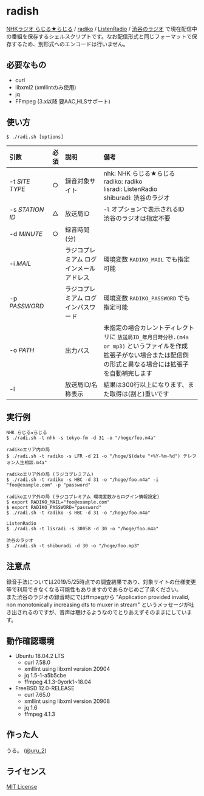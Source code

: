 # radish
[NHKラジオ らじる★らじる](https://www.nhk.or.jp/radio/) / [radiko](http://radiko.jp/) / [ListenRadio](http://listenradio.jp/) / [渋谷のラジオ](https://shiburadi.com/) で現在配信中の番組を保存するシェルスクリプトです。なお配信形式と同じフォーマットで保存するため、別形式へのエンコードは行いません。


## 必要なもの
- curl
- libxml2 (xmllintのみ使用)
- jq
- FFmpeg (3.x以降 要AAC,HLSサポート)


## 使い方
```
$ ./radi.sh [options]
```

| 引数 | 必須 |説明 |備考 |
|:-|:-:|:-|:-|
|-t _SITE TYPE_|○|録音対象サイト|nhk: NHK らじる★らじる<br>radiko: radiko<br>lisradi: ListenRadio<br>shiburadi: 渋谷のラジオ
|-s _STATION ID_|△|放送局ID|`-l` オプションで表示されるID<br>渋谷のラジオは指定不要|
|-d _MINUTE_|○|録音時間(分)||
|-i _MAIL_||ラジコプレミアム ログインメールアドレス|環境変数 `RADIKO_MAIL` でも指定可能|
|-p _PASSWORD_||ラジコプレミアム ログインパスワード|環境変数 `RADIKO_PASSWORD` でも指定可能|
|-o _PATH_||出力パス|未指定の場合カレントディレクトリに `放送局ID_年月日時分秒.(m4a or mp3)` というファイルを作成<br>拡張子がない場合または配信側の形式と異なる場合には拡張子を自動補完します|
|-l||放送局ID/名称表示|結果は300行以上になります、また取得は(割と)重いです|


## 実行例
```
NHK らじる★らじる
$ ./radi.sh -t nhk -s tokyo-fm -d 31 -o "/hoge/foo.m4a"
```

```
radikoエリア内の局
$ ./radi.sh -t radiko -s LFR -d 21 -o "/hoge/$(date "+%Y-%m-%d") テレフォン人生相談.m4a"
```

```
radikoエリア外の局 (ラジコプレミアム)
$ ./radi.sh -t radiko -s HBC -d 31 -o "/hoge/foo.m4a" -i "foo@example.com" -p "password"
```

```
radikoエリア外の局 (ラジコプレミアム 環境変数からログイン情報設定)
$ export RADIKO_MAIL="foo@example.com"
$ export RADIKO_PASSWORD="password"
$ ./radi.sh -t radiko -s HBC -d 31 -o "/hoge/foo.m4a"
```

```
ListenRadio
$ ./radi.sh -t lisradi -s 30058 -d 30 -o "/hoge/foo.m4a"
```

```
渋谷のラジオ
$ ./radi.sh -t shiburadi -d 30 -o "/hoge/foo.mp3"
```


## 注意点

録音手法については2019/5/25時点での調査結果であり、対象サイトの仕様変更等で利用できなくなる可能性もありますのであらかじめご了承ください。<br>
また渋谷のラジオの録音時にではffmpegから "Application provided invalid, non monotonically increasing dts to muxer in stream" というメッセージが吐き出されるのですが、音声は聴けるようなのでとりあえずそのままにしています。


## 動作確認環境
- Ubuntu 18.04.2 LTS
    - curl 7.58.0
    - xmllint using libxml version 20904
    - jq 1.5-1-a5b5cbe
    - ffmpeg 4.1.3-0york1~18.04
- FreeBSD 12.0-RELEASE
    - curl 7.65.0
    - xmllint using libxml version 20908
    - jq 1.6
    - ffmpeg 4.1.3


##  作った人
うる。 ([@uru_2](https://twitter.com/uru_2))


## ライセンス
[MIT License](LICENSE)
